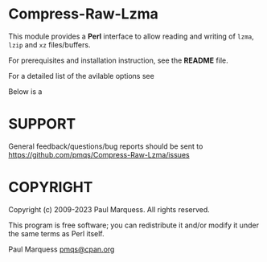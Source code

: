 
# Compress-Raw-Lzma


This module provides a **Perl** interface to allow reading and writing of `lzma`, `lzip`
and `xz` files/buffers.

For prerequisites and installation instruction, see the **README** file.

For a detailed list of the avilable options see

Below is a



# SUPPORT

General feedback/questions/bug reports should be sent to
https://github.com/pmqs/Compress-Raw-Lzma/issues


# COPYRIGHT

Copyright (c) 2009-2023 Paul Marquess. All rights reserved.

This program is free software; you can redistribute it
and/or modify it under the same terms as Perl itself.


Paul Marquess <pmqs@cpan.org>
